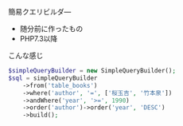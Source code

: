 簡易クエリビルダ―
- 随分前に作ったもの
- PHP7.3以降

こんな感じ
```php
$simpleQueryBuilder = new SimpleQueryBuilder();
$sql = simpleQueryBuilder
    ->from('table_books')
    ->where('author', '=', ['桜玉吉', '竹本泉'])
    ->andWhere('year', '>=', 1990)
    ->order('author')->order('year', 'DESC')
    ->build();    
```
